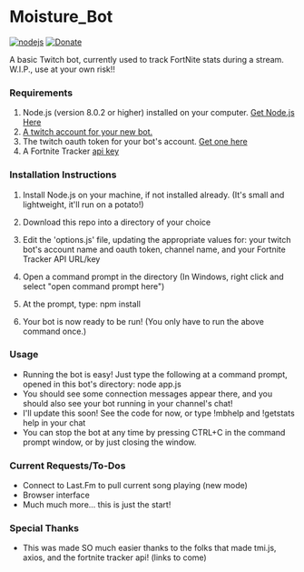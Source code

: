 # Moisture_Bot

[![nodejs](https://img.shields.io/badge/node.js-9.2.0-brightgreen.svg?style=flat-square)](https://nodejs.org/en/)
[![Donate](https://img.shields.io/badge/paypal-donate-yellow.svg?style=flat-square)](paypal.me/stoutlabs/1.99)

A basic Twitch bot, currently used to track FortNite stats during a stream. W.I.P., use at your own risk!!

### Requirements

1. Node.js (version 8.0.2 or higher) installed on your computer. [Get Node.js Here](https://nodejs.org/en/download/)
2. [A twitch account for your new bot.](https://twitch.tv/)
3. The twitch oauth token for your bot's account. [Get one here](https://twitchapps.com/tmi/)
4. A Fortnite Tracker [api key](https://fortnitetracker.com/site-api)

### Installation Instructions

1. Install Node.js on your machine, if not installed already. (It's small and lightweight, it'll run on a potato!)
2. Download this repo into a directory of your choice
3. Edit the 'options.js' file, updating the appropriate values for: your twitch bot's account name and oauth token, channel name, and your Fortnite Tracker API URL/key

4. Open a command prompt in the directory (In Windows, right click and select "open command prompt here")
5. At the prompt, type: npm install
6. Your bot is now ready to be run! (You only have to run the above command once.)

### Usage

* Running the bot is easy! Just type the following at a command prompt, opened in this bot's directory: node app.js
* You should see some connection messages appear there, and you should also see your bot running in your channel's chat!
* I'll update this soon! See the code for now, or type !mbhelp and !getstats help in your chat
* You can stop the bot at any time by pressing CTRL+C in the command prompt window, or by just closing the window.

### Current Requests/To-Dos

* Connect to Last.Fm to pull current song playing (new mode)
* Browser interface
* Much much more... this is just the start!

### Special Thanks

* This was made SO much easier thanks to the folks that made tmi.js, axios, and the fortnite tracker api! (links to come)
